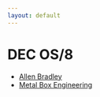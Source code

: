 ```yaml
---
layout: default
---
```

# DEC OS/8
* [Allen Bradley](/assignments/Allen%20Bradley.html)
* [Metal Box Engineering](/assignments/Metal%20Box%20Engineering.html)
